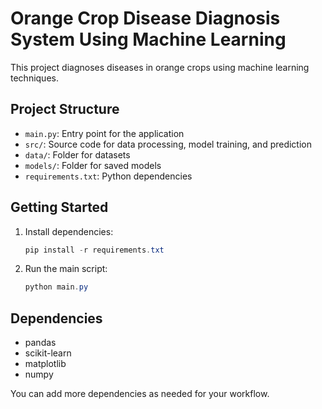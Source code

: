# Orange Crop Disease Diagnosis System Using Machine Learning

This project diagnoses diseases in orange crops using machine learning techniques.

## Project Structure

- `main.py`: Entry point for the application
- `src/`: Source code for data processing, model training, and prediction
- `data/`: Folder for datasets
- `models/`: Folder for saved models
- `requirements.txt`: Python dependencies

## Getting Started

1. Install dependencies:
   ```powershell
   pip install -r requirements.txt
   ```
2. Run the main script:
   ```powershell
   python main.py
   ```

## Dependencies
- pandas
- scikit-learn
- matplotlib
- numpy

You can add more dependencies as needed for your workflow.
